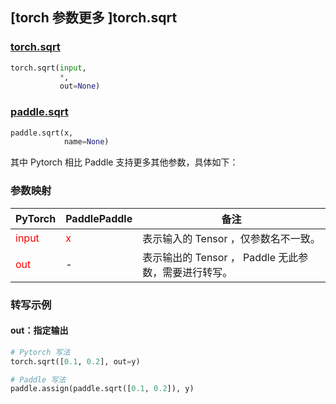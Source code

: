 ## [torch 参数更多 ]torch.sqrt
### [torch.sqrt](https://pytorch.org/docs/stable/generated/torch.sqrt.html?highlight=sqrt#torch.sqrt)

```python
torch.sqrt(input,
           *,
           out=None)
```

### [paddle.sqrt](https://www.paddlepaddle.org.cn/documentation/docs/zh/api/paddle/sqrt_cn.html#sqrt)

```python
paddle.sqrt(x,
            name=None)
```

其中 Pytorch 相比 Paddle 支持更多其他参数，具体如下：
### 参数映射
| PyTorch       | PaddlePaddle | 备注                                                   |
| ------------- | ------------ | ------------------------------------------------------ |
| <font color='red'> input </font> | <font color='red'> x </font> | 表示输入的 Tensor ，仅参数名不一致。  |
| <font color='red'> out </font> | -  | 表示输出的 Tensor ， Paddle 无此参数，需要进行转写。    |


### 转写示例
#### out：指定输出
```python
# Pytorch 写法
torch.sqrt([0.1, 0.2], out=y)

# Paddle 写法
paddle.assign(paddle.sqrt([0.1, 0.2]), y)
```
